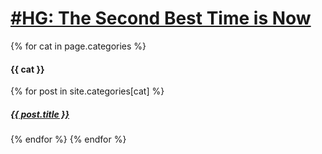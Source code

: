 <h1><a href="https://himanshugarg.github.io/">#HG: The Second Best Time is Now</a></h1>  
{% for cat in page.categories %}
  <h4>{{ cat }}</h4>
    {% for post in site.categories[cat] %}
      <h5><a href="{{ post.url }}">{{ post.title }}</a></h5>
    {% endfor %}
{% endfor %}
